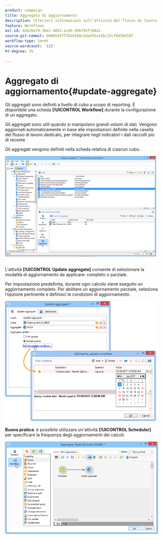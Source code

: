 ```yaml
---
product: campaign
title: Aggregato di aggiornamento
description: Ulteriori informazioni sull’attività del flusso di lavoro aggregato Aggiornamento
feature: Workflows
exl-id: d2b26af0-30a1-4852-acd5-996795f198a1
source-git-commit: b666535f7f82d1b8c2da4fbce1bc25cf8d39d187
workflow-type: tm+mt
source-wordcount: '123'
ht-degree: 3%

---
```


# Aggregato di aggiornamento{#update-aggregate}



Gli aggregati sono definiti a livello di cubo a scopo di reporting. È disponibile una scheda **[!UICONTROL Workflow]** durante la configurazione di un aggregato.

Gli aggregati sono utili quando si manipolano grandi volumi di dati. Vengono aggiornati automaticamente in base alle impostazioni definite nella casella del flusso di lavoro dedicato, per integrare negli indicatori i dati raccolti più di recente

Gli aggregati vengono definiti nella scheda relativa di ciascun cubo.

![](assets/s_advuser_cube_agregate_01.png)


L&#39;attività **[!UICONTROL Update aggregate]** consente di selezionare la modalità di aggiornamento da applicare: completo o parziale.

Per impostazione predefinita, durante ogni calcolo viene eseguito un aggiornamento completo. Per abilitare un aggiornamento parziale, seleziona l’opzione pertinente e definisci le condizioni di aggiornamento.

![](assets/s_advuser_cube_agregate_05.png)

**Buona pratica**: è possibile utilizzare un&#39;attività **[!UICONTROL Scheduler]** per specificare la frequenza degli aggiornamenti dei calcoli.

![](assets/s_advuser_cube_agregate_04.png)
